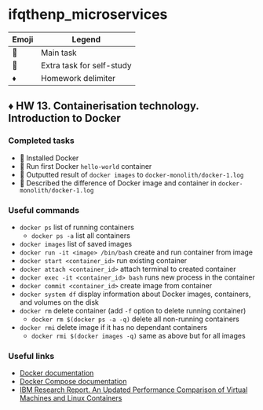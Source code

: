 # ifqthenp_microservices

| Emoji | Legend |
| --- | --- |
| :large_blue_diamond: | Main task |
| :large_orange_diamond: | Extra task for self-study |
| :diamonds: | Homework delimiter |

## :diamonds: HW 13. Containerisation technology. Introduction to Docker

### Completed tasks

- :large_blue_diamond: Installed Docker
- :large_blue_diamond: Run first Docker `hello-world` container
- :large_blue_diamond: Outputted result of `docker images` to `docker-monolith/docker-1.log`
- :large_orange_diamond: Described the difference of Docker image and container in `docker-monolith/docker-1.log`

### Useful commands

- `docker ps` list of running containers
  - `docker ps -a` list all containers
- `docker images` list of saved images
- `docker run -it <image> /bin/bash` create and run container from image
- `docker start <container_id>` run existing container
- `docker attach <container_id>` attach terminal to created container
- `docker exec -it <container_id> bash` runs new process in the container
- `docker commit <container_id>` create image from container
- `docker system df` display information about Docker images, containers, and volumes on the disk
- `docker rm` delete container (add `-f` option to delete running container)
  - `docker rm $(docker ps -a -q)` delete all non-running containers
- `docker rmi` delete image if it has no dependant containers
  - `docker rmi $(docker images -q)` same as above but for all images

### Useful links

- [Docker documentation](https://docs.docker.com/)
- [Docker Compose documentation](https://docs.docker.com/compose/)
- [IBM Research Report. An Updated Performance Comparison of Virtual Machines and Linux Containers](https://domino.research.ibm.com/library/cyberdig.nsf/papers/0929052195DD819C85257D2300681E7B/$File/rc25482.pdf)
